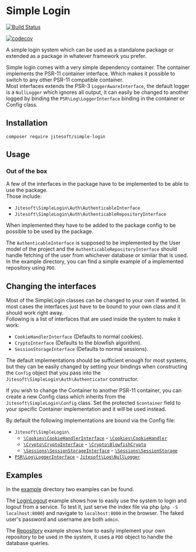 # Simple Login

[![Build Status](https://travis-ci.org/jitesoft/simple-login.svg?branch=master)](https://travis-ci.org/jitesoft/simple-login)

[![codecov](https://codecov.io/gh/jitesoft/simple-login/branch/master/graph/badge.svg)](https://codecov.io/gh/jitesoft/simple-login)

A simple login system which can be used as a standalone package or extended as a package in whatever framework you prefer.

Simple login comes with a very simple dependency container. The container implements the PSR-11 container interface. Which makes it possible
to switch to any other PSR-11 compatible container.  
Most interfaces extends the PSR-3 `LoggerAwareInterface`, the default logger is a `NullLogger` which ignores all output, it 
can easily be changed to another logged by binding the `PSR\Log\LoggerInterface` binding in the container or Config class.

## Installation

```
composer require jitesoft/simple-login
```

## Usage

### Out of the box

A few of the interfaces in the package have to be implemented to be able to use the package.  
Those include:

* `Jitesoft\SimpleLogin\Auth\AuthenticableInterface`
* `Jitesoft\SimpleLogin\Auth\AuthenticableRepositoryInterface`

When implemented they have to be added to the package config to be possible to be used by the package.  

The `AuthenticableInterface` is supposed to be implemented by the User model of the project and the `AuthenticableRepositoryInterface` should
handle fetching of the user from whichever database or similar that is used.  
In the example directory, you can find a simple example of a implemented repository using `PDO`.

## Changing the interfaces

Most of the SimpleLogin classes can be changed to your own if wanted.
In most cases the interfaces just have to be bound to your own class and it should work right away.  
Following is a list of interfaces that are used inside the system to make it work:

* `CookieHandlerInterface` (Defaults to normal cookies).
* `CryptoInterface` (Defaults to the blowfish algorithm).
* `SessionStorageInterface` (Defaults to normal sessions).

The default implementations should be sufficient enough for most systems, but they can be easily changed by
setting your bindings when constructing the `Config` object that you pass into the `Jitesoft\SimpleLogin\Auth\Authenticator` constructor.

If you wish to change the Container to another PSR-11 container, you can create a new Config class which inherits from the 
`Jitesoft\SimpleLogin\Config` class. Set the protected `$container` field to your specific Container implementation and it will
be used instead.

By default the following implementations are bound via the Config file:

* `Jitesoft\SimpleLogin\`
  * [`\Cookies\CookieHandlerInterface`](https://github.com/jitesoft/simple-login/blob/master/src/CookieHandler/CookieHandlerInterface.php) - [`\Cookies\CookieHandler`](https://github.com/jitesoft/simple-login/blob/master/src/CookieHandler/CookieHandler.php)
  * [`\Crypto\CryptoInterface`](https://github.com/jitesoft/simple-login/blob/master/src/Crypto/CryptoInterface.php) - [`\Crypto\BlowfishCrypto`](https://github.com/jitesoft/simple-login/blob/master/src/Crypto/BlowfishCrypto.php)
  * [`\Sessions\SessionStorageInterface`](https://github.com/jitesoft/simple-login/blob/master/src/SessionStorage/SessionStorageInterface.php) - [`\Sessions\SessionStorage`](https://github.com/jitesoft/simple-login/blob/master/src/SessionStorage/SessionStorage.php)
* [`PSR\Log\LoggerInterface`](https://github.com/php-fig/log/blob/master/Psr/Log/LoggerInterface.php) - [`Jitesoft\Log\NullLogger`](https://github.com/jitesoft/php-loggers/blob/master/src/NullLogger.php)

## Examples

In the [example](https://github.com/jitesoft/simple-login/tree/master/example) directory two examples can be found.  

The [LoginLogout](https://github.com/jitesoft/simple-login/tree/master/example/LogginLogout) example shows how to easily use the system to login and logout from a service. To test it, just serve
the index file via php (`php -S localhost:8000`) and navigate to `localhost:8000` in the browser. The faked user's password and username are both `admin`.

The [Repository](https://github.com/jitesoft/simple-login/tree/master/example/Repository) example shows how to easily implement your own repository to be used in the system, it uses a `PDO` object to 
handle the database queries.
